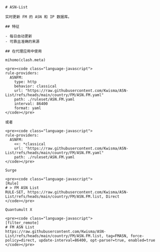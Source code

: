 
    # ASN-List
    
    实时更新 FM 的 ASN 和 IP 数据库。
    
    ## 特征
    
    - 每日自动更新
    - 可靠且准确的来源
    
    ## 在代理应用中使用
    
    mihomo(clash.meta)
   
    <pre><code class="language-javascript">
    rule-providers:
      ASNFM:
        type: http
        behavior: classical
        url: "https://raw.githubusercontent.com/Kwisma/ASN-List/refs/heads/main/country/FM/ASN.FM.yaml"
        path: ./ruleset/ASN.FM.yaml
        interval: 86400
        format: yaml
    </code></pre>

    或者

    <pre><code class="language-javascript">
    rule-providers:
      ASNFM:
        <<: *classical
        url: "https://raw.githubusercontent.com/Kwisma/ASN-List/refs/heads/main/country/FM/ASN.FM.yaml"
        path: ./ruleset/ASN.FM.yaml
    </code></pre>
    
    Surge
    
    <pre><code class="language-javascript">
    [Rule]
    # > FM ASN List
    RULE-SET, https://raw.githubusercontent.com/Kwisma/ASN-List/refs/heads/main/country/FM/ASN.FM.list, Direct
    </code></pre>
    
    Quantumult X
    
    <pre><code class="language-javascript">
    [filter_remote]
    # FM ASN List
    https://raw.githubusercontent.com/Kwisma/ASN-List/refs/heads/main/country/FM/ASN.FM.list, tag=FMASN, force-policy=direct, update-interval=86400, opt-parser=true, enabled=true
    </code></pre>
    